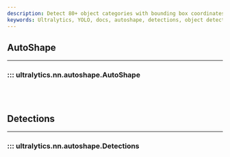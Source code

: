 ```yaml
---
description: Detect 80+ object categories with bounding box coordinates and class probabilities using AutoShape in Ultralytics YOLO. Explore Detections now.
keywords: Ultralytics, YOLO, docs, autoshape, detections, object detection, customized shapes, bounding boxes, computer vision
---
```


## AutoShape
---
### ::: ultralytics.nn.autoshape.AutoShape
<br><br>

## Detections
---
### ::: ultralytics.nn.autoshape.Detections
<br><br>
